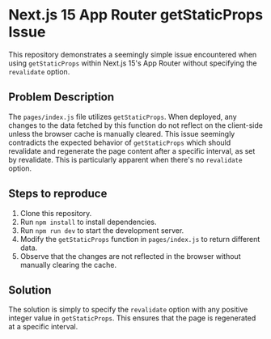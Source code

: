 # Next.js 15 App Router getStaticProps Issue

This repository demonstrates a seemingly simple issue encountered when using `getStaticProps` within Next.js 15's App Router without specifying the `revalidate` option.

## Problem Description

The `pages/index.js` file utilizes `getStaticProps`. When deployed, any changes to the data fetched by this function do not reflect on the client-side unless the browser cache is manually cleared. This issue seemingly contradicts the expected behavior of `getStaticProps` which should revalidate and regenerate the page content after a specific interval, as set by revalidate. This is particularly apparent when there's no `revalidate` option.

## Steps to reproduce

1. Clone this repository.
2. Run `npm install` to install dependencies.
3. Run `npm run dev` to start the development server.
4. Modify the `getStaticProps` function in `pages/index.js` to return different data.
5. Observe that the changes are not reflected in the browser without manually clearing the cache.

## Solution

The solution is simply to specify the `revalidate` option with any positive integer value in `getStaticProps`. This ensures that the page is regenerated at a specific interval.